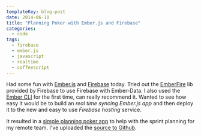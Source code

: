 ```yaml
---
templateKey: blog-post
date: 2014-06-10
title: "Planning Poker with Ember.js and Firebase"
categories:
  - code
tags:
  - firebase
  - ember.js
  - javascript
  - realtime
  - coffeescript
---
```


Had some fun with [Ember.js][ember] and [Firebase][firebase] today. Tried out the [EmberFire][emberfire] lib provided by Firebase to use Firebase with Ember-Data. I also used the [Ember CLI][cli] for the first time, can really recommend it. Wanted to see how easy it would be to build an *real time syncing Ember.js app* and then deploy it to the new and easy to use *Firebase hosting* service.

It resulted in a [simple planning poker app][app] to help with the sprint planning for my remote team. I've uploaded the [source to Github][git].

[firebase]: https://www.firebase.com/
[ember]: http://emberjs.com/
[app]: https://mnd-vote.firebaseapp.com/
[emberfire]: https://github.com/firebase/emberFire
[cli]: http://iamstef.net/ember-cli/
[git]: https://github.com/himynameisjonas/emberfire-poker
